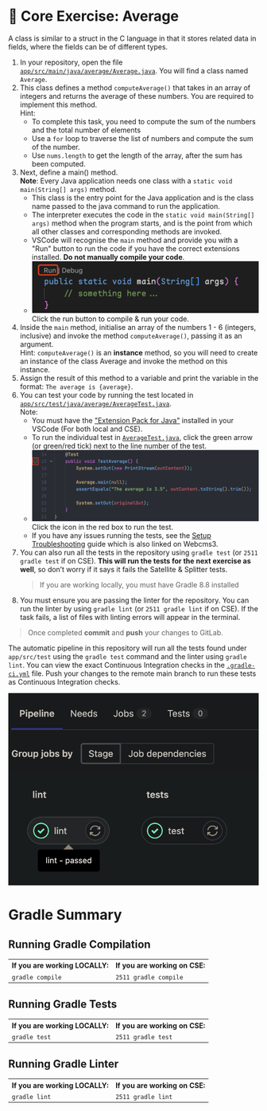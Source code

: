 # 🔢 Core Exercise: Average

A class is similar to a struct in the C language in that it stores related data in fields, where the fields can be of different types.

1. In your repository, open the file [`app/src/main/java/average/Average.java`](/app/src/main/java/average/Average.java). You will find a class named `Average`.
2. This class defines a method `computeAverage()` that takes in an array of integers and returns the average of these numbers. You are required to implement this method.<br/>
   Hint:
   - To complete this task, you need to compute the sum of the numbers and the total number of elements
   - Use a `for` loop to traverse the list of numbers and compute the sum of the number.
   - Use `nums.length` to get the length of the array, after the sum has been computed.
3. Next, define a main() method. <br/>
   **Note**: Every Java application needs one class with a `static void main(String[] args)` method.
   - This class is the entry point for the Java application and is the class name passed to the java command to run the application.
   - The interpreter executes the code in the `static void main(String[] args)` method when the program starts, and is the point from which all other classes and corresponding methods are invoked.
   - VSCode will recognise the `main` method and provide you with a "Run" button to run the code if you have the correct extensions installed. **Do not manually compile your code**.
   - ![Click the run button to compile & run your code](/images/AverageMainFunction.png) Click the run button to compile & run your code.
4. Inside the `main` method, initialise an array of the numbers 1 - 6 (integers, inclusive) and invoke the method `computeAverage()`, passing it as an argument. <br/>
   Hint: `computeAverage()` is an **instance** method, so you will need to create an instance of the class Average and invoke the method on this instance.
5. Assign the result of this method to a variable and print the variable in the format: `The average is {average}`.
6. You can test your code by running the test located in [`app/src/test/java/average/AverageTest.java`](/app/src/test/java/average/AverageTest.java). <br/>
   Note:
   - You must have the ["Extension Pack for Java"](https://marketplace.visualstudio.com/items?itemName=vscjava.vscode-java-pack) installed in your VSCode (For both local and CSE).
   - To run the individual test in [`AverageTest.java`](/app/src/test/java/average/AverageTest.java), click the green arrow (or green/red tick) next to the line number of the test.
   - ![Click the icon in the red box to run the test](/images/AverageTestRun.png) Click the icon in the red box to run the test.
   - If you have any issues running the tests, see the [Setup Troubleshooting](https://nw-syd-gitlab.cseunsw.tech/COMP2511/24T3/content/-/blob/main/setup/docs/SetupTroubleshooting.md) guide which is also linked on Webcms3.
7. You can also run all the tests in the repository using `gradle test` (or `2511 gradle test` if on CSE). **This will run the tests for the next exercise as well**, so don’t worry if it says it fails the Satellite & Splitter tests. <br/>
   > If you are working locally, you must have Gradle 8.8 installed
8. You must ensure you are passing the linter for the repository. You can run the linter by using `gradle lint` (or `2511 gradle lint` if on CSE). If the task fails, a list of files with linting errors will appear in the terminal.

> Once completed **commit** and **push** your changes to GitLab.

The automatic pipeline in this repository will run all the tests found under `app/src/test` using the `gradle test` command and the linter using `gradle lint`. You can view the exact Continuous Integration checks in the [`.gradle-ci.yml`](/.gitlab-ci.yml) file. Push your changes to the remote main branch to run these tests as Continuous Integration checks.

![](/images/AverageGitLabCI.png)

# Gradle Summary

## Running Gradle Compilation

<table>
  <tr>
    <th>If you are working LOCALLY:</th>
    <th>If you are working on CSE:</th>
  </tr>
  <tr>
    <td><code>gradle compile</code></td>
    <td><code>2511 gradle compile</code></td>
  </tr>
</table>

## Running Gradle Tests

<table>
  <tr>
    <th>If you are working LOCALLY:</th>
    <th>If you are working on CSE:</th>
  </tr>
  <tr>
    <td><code>gradle test</code></td>
    <td><code>2511 gradle test</code></td>
  </tr>
</table>

## Running Gradle Linter

<table>
  <tr>
    <th>If you are working LOCALLY:</th>
    <th>If you are working on CSE:</th>
  </tr>
  <tr>
    <td>
      <code>gradle lint</code>
    </td>
    <td>
      <code>2511 gradle lint</code>
    </td>
  </tr>
</table>
